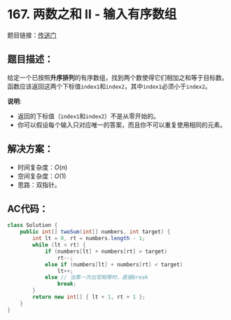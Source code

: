 # 167. 两数之和 II - 输入有序数组
题目链接：[传送门](https://leetcode-cn.com/problems/two-sum-ii-input-array-is-sorted/)

## 题目描述：
给定一个已按照**升序排列**的有序数组，找到两个数使得它们相加之和等于目标数。
函数应该返回这两个下标值`index1`和`index2`，其中`index1`必须小于`index2`。

**说明**:
- 返回的下标值（`index1`和`index2`）不是从零开始的。
- 你可以假设每个输入只对应唯一的答案，而且你不可以重复使用相同的元素。

## 解决方案：
- 时间复杂度：$O(n)$
- 空间复杂度：$O(1)$
- 思路：双指针。

## AC代码：
```java
class Solution {
	public int[] twoSum(int[] numbers, int target) {
		int lt = 0, rt = numbers.length - 1;
		while (lt < rt) {
			if (numbers[lt] + numbers[rt] > target)
				rt--;
			else if (numbers[lt] + numbers[rt] < target)
				lt++;
			else // 当第一次出现相等时，直接break
				break;
		}
		return new int[] { lt + 1, rt + 1 };
	}
}
```